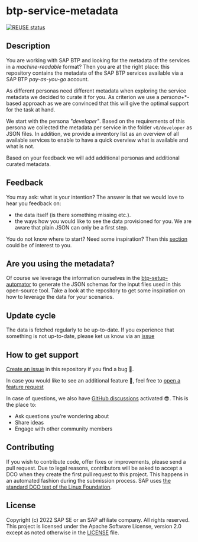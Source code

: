 # btp-service-metadata

[![REUSE status](https://api.reuse.software/badge/github.com/SAP-samples/btp-service-metadata)](https://api.reuse.software/info/github.com/SAP-samples/btp-service-metadata)

## Description

You are working with SAP BTP and looking for the metadata of the services in a *machine-readable* format? Then you are at the right place: this repository contains the metadata of the SAP BTP services available via a SAP BTP *pay-as-you-go* account.

As different personas need different metadata when exploring the service metadata we decided to curate it for you. As criterion we use a *persona*+*-based approach as we are convinced that this will give the optimal support for the task at hand.

We start with the persona *"developer"*. Based on the requirements of this persona we collected the metadata per service in the folder `v0/developer` as JSON files. In addition, we provide a inventory list as an overview of all available services to enable to have a quick overview what is available and what is not.

Based on your feedback we will add additional personas and additional curated metadata.

## Feedback

You may ask: what is your intention? The answer is that we would love to hear you feedback on:

- the data itself (is there something missing etc.).
- the ways how you would like to see the data provisioned for you. We are aware that plain JSON can only be a first step.

You do not know where to start? Need some inspiration? Then this [section](./metadata-exploration/README.md) could be of interest to you.

## Are you using the metadata?

Of course we leverage the information ourselves in the [btp-setup-automator](https://github.com/SAP-samples/btp-setup-automator/) to generate the JSON schemas for the input files used in this open-source tool. Take a look at the repository to get some inspiration on how to leverage the data for your scenarios.

## Update cycle

The data is fetched regularly to be up-to-date. If you experience that something is not up-to-date, please ket us know via an [issue](https://github.com/SAP-samples/btp-service-metadata/issues/new?assignees=&labels=bug&template=bug-report.yml&title=%5BBUG%5D+%3Ctitle%3E)  

## How to get support

[Create an issue](https://github.com/SAP-samples/btp-service-metadata/issues/new?assignees=&labels=bug&template=bug-report.yml&title=%5BBUG%5D+%3Ctitle%3E) in this repository if you find a bug 🐞.

In case you would like to see an additional feature 🚀, feel free to [open a feature request](https://github.com/SAP-samples/btp-service-metadata/issues/new?assignees=&labels=enhancement&template=feature-request.yml&title=%5BFEATURE+REQUEST%5D+%3Ctitle%3E)

In case of questions, we also have [GitHub discussions](https://github.com/SAP-samples/btp-service-metadata/discussions) activated 😎. This is the place to:

- Ask questions you’re wondering about
- Share ideas
- Engage with other community members

## Contributing

If you wish to contribute code, offer fixes or improvements, please send a pull request. Due to legal reasons, contributors will be asked to accept a DCO when they create the first pull request to this project. This happens in an automated fashion during the submission process. SAP uses [the standard DCO text of the Linux Foundation](https://developercertificate.org/).

## License

Copyright (c) 2022 SAP SE or an SAP affiliate company. All rights reserved. This project is licensed under the Apache Software License, version 2.0 except as noted otherwise in the [LICENSE](LICENSE) file.
